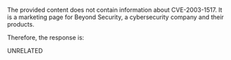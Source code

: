 The provided content does not contain information about CVE-2003-1517. It is a marketing page for Beyond Security, a cybersecurity company and their products.

Therefore, the response is:

UNRELATED
